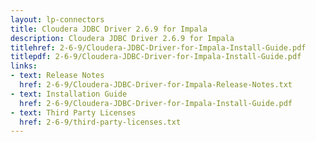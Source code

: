 ```yaml
---
layout: lp-connectors
title: Cloudera JDBC Driver 2.6.9 for Impala
description: Cloudera JDBC Driver 2.6.9 for Impala
titlehref: 2-6-9/Cloudera-JDBC-Driver-for-Impala-Install-Guide.pdf
titlepdf: 2-6-9/Cloudera-JDBC-Driver-for-Impala-Install-Guide.pdf
links:
- text: Release Notes
  href: 2-6-9/Cloudera-JDBC-Driver-for-Impala-Release-Notes.txt
- text: Installation Guide
  href: 2-6-9/Cloudera-JDBC-Driver-for-Impala-Install-Guide.pdf
- text: Third Party Licenses
  href: 2-6-9/third-party-licenses.txt
---
```

